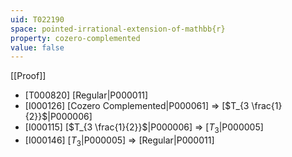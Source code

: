 ```yaml
---
uid: T022190
space: pointed-irrational-extension-of-mathbb{r}
property: cozero-complemented
value: false
---
```

[[Proof]]

* [T000820] [Regular|P000011]
* [I000126] [Cozero Complemented|P000061] => [$T_{3 \frac{1}{2}}$|P000006]
* [I000115] [$T_{3 \frac{1}{2}}$|P000006] => [$T_3$|P000005]
* [I000146] [$T_3$|P000005] => [Regular|P000011]

